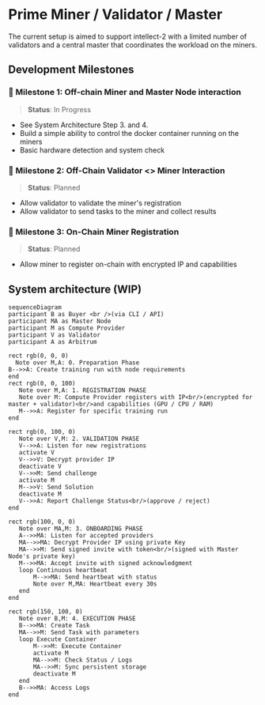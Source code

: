 # Prime Miner / Validator / Master 
The current setup is aimed to support intellect-2 with a limited number of validators and a central master that coordinates the workload on the miners.


## Development Milestones 
### 🚧 Milestone 1: Off-chain Miner and Master Node interaction  
> **Status**: In Progress
- See System Architecture Step 3. and 4.
- Build a simple ability to control the docker container running on the miners 
- Basic hardware detection and system check

### 📅 Milestone 2: Off-Chain Validator <> Miner Interaction 
> **Status**: Planned
- Allow validator to validate the miner's registration 
- Allow validator to send tasks to the miner and collect results 

### 📅 Milestone 3: On-Chain Miner Registration 
> **Status**: Planned
- Allow miner to register on-chain with encrypted IP and capabilities 

## System architecture (WIP)
```mermaid
sequenceDiagram  
participant B as Buyer <br />(via CLI / API)
participant MA as Master Node
participant M as Compute Provider
participant V as Validator
participant A as Arbitrum

rect rgb(0, 0, 0)
  Note over M,A: 0. Preparation Phase 
B-->>A: Create training run with node requirements
end
rect rgb(0, 0, 100)
   Note over M,A: 1. REGISTRATION PHASE
   Note over M: Compute Provider registers with IP<br/>(encrypted for master + validator)<br/>and capabilities (GPU / CPU / RAM)
   M-->>A: Register for specific training run
end 

rect rgb(0, 100, 0)
   Note over V,M: 2. VALIDATION PHASE
   V-->>A: Listen for new registrations
   activate V 
   V-->>V: Decrypt provider IP
   deactivate V
   V-->>M: Send challenge
   activate M
   M-->>V: Send Solution 
   deactivate M
   V-->>A: Report Challenge Status<br/>(approve / reject)
end  

rect rgb(100, 0, 0)
   Note over MA,M: 3. ONBOARDING PHASE
   A-->>MA: Listen for accepted providers 
   MA-->>MA: Decrypt Provider IP using private Key
   MA-->>M: Send signed invite with token<br/>(signed with Master Node's private key)
   M-->>MA: Accept invite with signed acknowledgment
   loop Continuous heartbeat
       M-->>MA: Send heartbeat with status
       Note over M,MA: Heartbeat every 30s
   end 
end  

rect rgb(150, 100, 0)
   Note over B,M: 4. EXECUTION PHASE
   B-->>MA: Create Task
   MA-->>M: Send Task with parameters
   loop Execute Container
       M-->>M: Execute Container
       activate M
       MA-->>M: Check Status / Logs 
       MA-->>M: Sync persistent storage 
       deactivate M
   end
   B-->>MA: Access Logs 
end
```
